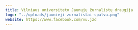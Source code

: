 ```yaml
---
title: Vilniaus universiteto Jaunųjų žurnalistų draugija
logo: "../uploads/jaunieji-zurnalistai-spalva.png"
website: https://www.facebook.com/vu.jzd
---
```

